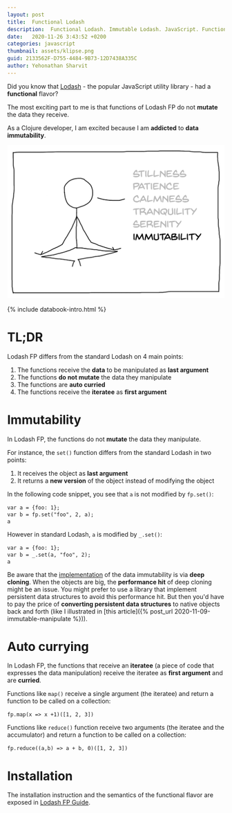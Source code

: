 ```yaml
---
layout: post
title:  Functional Lodash 
description:  Functional Lodash. Immutable Lodash. JavaScript. Functional Programming. Persistent data structures.
date:   2020-11-26 3:43:52 +0200
categories: javascript
thumbnail: assets/klipse.png
guid: 2133562F-D755-4484-9B73-12D7438A335C
author: Yehonathan Sharvit
---
```



Did you know that [Lodash](https://lodash.com/) - the popular JavaScript utility library - had a **functional** flavor?


The most exciting part to me is that functions of Lodash FP do not **mutate** the data they receive.

As a Clojure developer, I am excited because I am **addicted** to **data immutability**.

![Immutability](/assets/serenity-immutability.png)

{% include databook-intro.html %}


# TL;DR

Lodash FP differs from the standard Lodash on 4 main points:

1. The functions receive the **data** to be manipulated as **last argument**
1. The functions **do not mutate** the data they manipulate
1. The functions are **auto curried**
1. The functions receive the **iteratee** as **first argument**

# Immutability


In Lodash FP, the functions do not **mutate** the data they manipulate.

For instance, the `set()` function differs from the standard Lodash in two points:

1. It receives the object as **last argument** 
1. It returns a **new version** of the object instead of modifying the object

In the following code snippet, you see that `a` is not modified by `fp.set()`:

~~~eval-js
var a = {foo: 1};
var b = fp.set("foo", 2, a);
a
~~~

However in standard Lodash, `a` is modified by `_.set()`:

~~~eval-js
var a = {foo: 1};
var b = _.set(a, "foo", 2);
a
~~~


Be aware that the [implementation](https://github.com/lodash/lodash/commit/f132c0024fccd4a2b4d6fbd18df37d7b7996312e) of the data immutability is via **deep cloning**. When the objects are big, the **performance hit** of deep cloning might be an issue. You might prefer to use a library that implement persistent data structures to avoid this performance hit. But then you'd have to pay the price of **converting persistent data structures** to native objects back and forth (like I illustrated in [this article]({% post_url  2020-11-09-immutable-manipulate %})).

# Auto currying

In Lodash FP, the functions that receive an **iteratee** (a piece of code that expresses the data manipulation) receive the iteratee as **first argument** and are **curried**. 


Functions like `map()` receive a single argument (the iteratee) and return a function to be called on a collection:

~~~eval-js
fp.map(x => x +1)([1, 2, 3])
~~~

Functions like `reduce()` function receive two arguments (the iteratee and the accumulator) and return a function to be called on a collection:

~~~eval-js
fp.reduce((a,b) => a + b, 0)([1, 2, 3])
~~~



# Installation

The installation instruction and the semantics of the functional flavor are exposed in [Lodash FP Guide](https://github.com/lodash/lodash/wiki/FP-Guide).


<script src='https://cdn.jsdelivr.net/g/lodash@4(lodash.min.js+lodash.fp.min.js)'></script>
<script>
var fp = _.noConflict();
</script>

